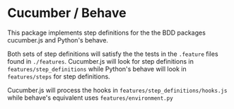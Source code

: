 # Cucumber / Behave

This package implements step definitions for the the BDD packages cucumber.js and Python's behave.

Both sets of step definitions will satisfy the the tests in the `.feature` files found in `./features`.
Cucumber.js will look for step definitions in `features/step_definitions` while Python's behave will look in `features/steps` for step definitions.

Cucumber.js will process the hooks in `features/step_definitions/hooks.js` while behave's equivalent uses `features/environment.py`